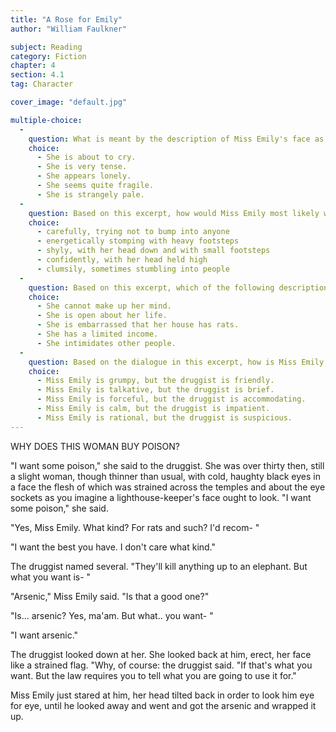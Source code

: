 ```yaml
---
title: "A Rose for Emily"
author: "William Faulkner"

subject: Reading
category: Fiction
chapter: 4
section: 4.1
tag: Character

cover_image: "default.jpg"

multiple-choice:
  -
    question: What is meant by the description of Miss Emily's face as being similar to a "strained flag" (line 23)?
    choice:
      - She is about to cry.
      - She is very tense.
      - She appears lonely.
      - She seems quite fragile.
      - She is strangely pale.
  -
    question: Based on this excerpt, how would Miss Emily most likely walk across a crowded room?
    choice:
      - carefully, trying not to bump into anyone
      - energetically stomping with heavy footsteps
      - shyly, with her head down and with small footsteps
      - confidently, with her head held high
      - clumsily, sometimes stumbling into people    
  -
    question: Based on this excerpt, which of the following descriptions best characterizes Miss Emily?
    choice:
      - She cannot make up her mind.
      - She is open about her life.
      - She is embarrassed that her house has rats.
      - She has a limited income.
      - She intimidates other people.
  -
    question: Based on the dialogue in this excerpt, how is Miss Emily's demeanor different from that of the druggist?
    choice:
      - Miss Emily is grumpy, but the druggist is friendly.
      - Miss Emily is talkative, but the druggist is brief.
      - Miss Emily is forceful, but the druggist is accommodating.
      - Miss Emily is calm, but the druggist is impatient.
      - Miss Emily is rational, but the druggist is suspicious.
---
```

WHY DOES THIS WOMAN BUY POISON?

"I want some poison," she said to the druggist. She was over thirty then, still a slight woman, though thinner than usual, with cold, haughty black eyes in a face the flesh of which was strained across the temples and about the eye sockets as you imagine a lighthouse-keeper's face ought to look. "I want some poison," she said.

"Yes, Miss Emily. What kind? For rats and such? I'd recom- "

"I want the best you have. I don't care what kind."

The druggist named several. "They'll kill anything up to an elephant. But what you want is- "

"Arsenic," Miss Emily said. "Is that a good one?"

"Is... arsenic? Yes, ma'am. But what.. you want- "

"I want arsenic."

The druggist looked down at her. She looked back at him, erect, her face like a strained flag. "Why, of course: the druggist said. "If that's what you want. But the law requires you to tell what you are going to use it for."

Miss Emily just stared at him, her head tilted back in order to look him eye for eye, until he looked away and went and got the arsenic and wrapped it up.
